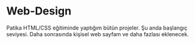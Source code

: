 # Web-Design
Patika HTML/CSS eğitiminde yaptığım bütün projeler. 
Şu anda başlangıç seviyesi.
Daha sonrasında kişisel web sayfam ve daha fazlası eklenecek.
